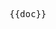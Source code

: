 <pre class="language-markdown">{{doc}}</pre>

<script setup>
import doc from './../../el-form-render/linkage.md?raw'
</script>